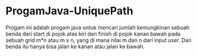# ProgamJava-UniquePath

Progam ini adalah progam java untuk mencari jumlah kemungkinan sebuah benda dari start di pojok atas kiri dan finish di pojok kanan bawah pada sebuah grid m*n atau m x n, yang di mana nilai m dan n dari input user. Dan benda itu hanya bisa jalan ke kanan atau jalan ke bawah. 

